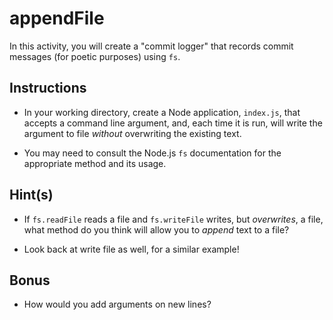 # appendFile

In this activity, you will create a "commit logger" that records commit messages (for poetic purposes) using `fs`.

## Instructions

* In your working directory, create a Node application, `index.js`, that accepts a command line argument, and, each time it is run, will write the argument to file _without_ overwriting the existing text.

* You may need to consult the Node.js `fs` documentation for the appropriate method and its usage.

## Hint(s)

* If `fs.readFile` reads a file and `fs.writeFile` writes, but _overwrites_, a file, what method do you think will allow you to _append_ text to a file?

* Look back at write file as well, for a similar example!

## Bonus

* How would you add arguments on new lines? 
